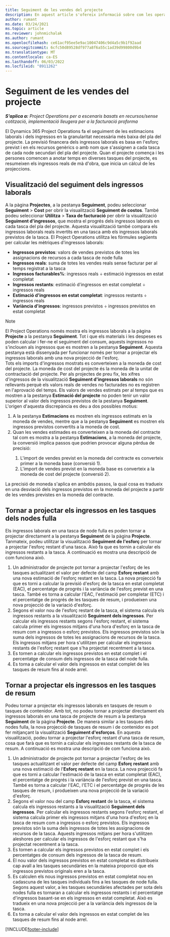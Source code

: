```yaml
---
title: Seguiment de les vendes del projecte
description: En aquest article s'ofereix informació sobre com les operacions del projecte fa un seguiment del progrés dels ingressos laborals d'un projecte.
author: rumant
ms.date: 03/24/2021
ms.topic: article
ms.reviewer: johnmichalak
ms.author: rumant
ms.openlocfilehash: ce61acf95ee5e9ac10047406c9d4a5c9b1f92aad
ms.sourcegitcommit: 6cfc50d89528df977a8f6a55c1ad39d99800d9b4
ms.translationtype: MT
ms.contentlocale: ca-ES
ms.lasthandoff: 06/03/2022
ms.locfileid: "8911262"
---
```

# <a name="project-sales-tracking"></a>Seguiment de les vendes del projecte

_**S'aplica a:** Project Operations per a escenaris basats en recursos/sense cotització, implementació lleugera per a la facturació proforma_

El Dynamics 365 Project Operations fa el seguiment de les estimacions laborals i dels ingressos en la granularitat necessària més baixa del pla del projecte. La previsió financera dels ingressos laborals es basa en l'esforç previst i en els recursos genèrics o amb nom que s'assignen a cada tasca de cada node secundari del pla del projecte. Quan el projecte comença i les persones comencen a anotar temps en diverses tasques del projecte, es resumeixen els ingressos reals de mà d'obra, que inicia un càlcul de les projeccions.

## <a name="labor-revenue-tracking-view"></a>Visualització del seguiment dels ingressos laborals

A la pàgina **Projectes**, a la pestanya **Seguiment**, podeu seleccionar **Seguiment** > **Cost** per obrir la visualització **Seguiment de costos**. També podeu seleccionar **Utilitza** > **Taxa de facturació** per obrir la visualització **Seguiment d'ingressos**, que mostra el progrés dels ingressos laborals en cada tasca del pla del projecte. Aquesta visualització també compara els ingressos laborals reals invertits en una tasca amb els ingressos laborals previstos de la tasca. El Project Operations utilitza les fórmules següents per calcular les mètriques d'ingressos laborals:

- **Ingressos previstos**: valors de vendes previstos de totes les assignacions de recursos a cada tasca de node fulla
- **Ingressos reals**: suma de totes les vendes reals sense facturar per al temps registrat a la tasca
- **Ingressos facturables%**: ingressos reals ÷ estimació ingressos en estat completat
- **Ingressos restants**: estimació d'ingressos en estat completat ÷ ingressos reals
- **Estimació d'ingressos en estat completat**: ingressos restants ÷ ingressos reals
- **Variància d'ingressos**: ingressos previstos ÷ ingressos previstos en estat completat


> [!NOTE]
> El Project Operations només mostra els ingressos laborals a la pàgina **Projecte** a la pestanya **Seguiment**. Tot i que els materials i les despeses es poden calcular i fer-ne el seguiment del consum, aquests ingressos no s'inclouen als ingressos que es mostren a la pestanya **Seguiment**. Aquesta pestanya està dissenyada per funcionar només per tornar a projectar els ingressos laborals amb una nova projecció de l'esforç.  
> Tots els imports d'ingressos mostrats es converteixen a la moneda de cost del projecte. La moneda de cost del projecte és la moneda de la unitat de contractació del projecte. Per als projectes de preu fix, les xifres d'ingressos de la visualització **Seguiment d'ingressos laborals** no són rellevants perquè els valors reals de vendes no facturades no es registren en l'aprovació del temps.
> Els valors de vendes estimats per al temps que es mostren a la pestanya **Estimació del projecte** no poden tenir un valor superior al valor dels ingressos previstos de la pestanya **Seguiment**. L'origen d'aquesta discrepància es deu a dos possibles motius:
><ol>
   ><li> A la pestanya <b>Estimacions</b> es mostren els ingressos estimats en la moneda de vendes, mentre que a la pestanya <b>Seguiment</b> es mostren els ingressos previstos convertits a la moneda de cost. </li>
   ><li> Quan les vendes estimades es converteixen a la moneda del contracte tal com es mostra a la pestanya <b>Estimacions</b>, a la moneda del projecte, la conversió implica passos que podrien provocar alguna pèrdua de precisió: </li>
><ol>
><li> L'import de vendes previst en la moneda del contracte es converteix primer a la moneda base (conversió 1).</li>
><li> L'import de vendes previst en la moneda base es converteix a la moneda de cost del projecte (conversió 2). </li>
></ol>
></ol>
> La precisió de moneda s'aplica en ambdós passos, la qual cosa es tradueix en una desviació dels ingressos previstos en la moneda del projecte a partir de les vendes previstes en la moneda del contracte.
   

## <a name="reprojecting-revenues-on-leaf-node-tasks"></a>Tornar a projectar els ingressos en les tasques dels nodes fulla

Els ingressos laborals en una tasca de node fulla es poden tornar a projectar directament a la pestanya **Seguiment** de la pàgina **Projecte**. Tanmateix, podeu utilitzar la visualització **Seguiment de l'esforç** per tornar a projectar l'esforç restant d'una tasca. Això fa que es tornin a calcular els ingressos restants a la tasca. A continuació es mostra una descripció de com funciona això.

1. Un administrador de projecte pot tornar a projectar l'esforç de les tasques actualitzant el valor per defecte del camp **Esforç restant** amb una nova estimació de l'esforç restant en la tasca. La nova projecció fa que es torni a calcular la previsió d'esforç de la tasca en estat completat (EAC), el percentatge de progrés i la variància de l'esforç previst en una tasca. També es torna a calcular l'EAC, l'estimació per completar (ETC) i el percentatge de progrés de les tasques de resum, i produeixen una nova projecció de la variació d'esforç.
2. Segons el valor nou de l'esforç restant de la tasca, el sistema calcula els ingressos restants a la visualització **Seguiment dels ingressos**. Per calcular els ingressos restants segons l'esforç restant, el sistema calcula primer els ingressos mitjans d'una hora d'esforç en la tasca de resum com a ingressos o esforç previstos. Els ingressos previstos són la suma dels ingressos de totes les assignacions de recursos de la tasca. Els ingressos mitjans per hora s'utilitzen per calcular els ingressos restants de l'esforç restant que s'ha projectat recentment a la tasca.
3. Es tornen a calcular els ingressos previstos en estat complet i el percentatge de consum dels ingressos de la tasca del node fulla.
4. Es torna a calcular el valor dels ingressos en estat complet de les tasques de resum fins al node arrel.

## <a name="reprojecting-revenues-on-summary-tasks"></a>Tornar a projectar els ingressos en les tasques de resum

Podeu tornar a projectar els ingressos laborals en tasques de resum o tasques de contenidor. Amb tot, no podeu tornar a projectar directament els ingressos laborals en una tasca de projecte de resum a la pestanya **Seguiment** de la pàgina **Projecte**. De manera similar a les tasques dels nodes fulla, la nova projecció de tasques de resum i de contenidor es pot fer mitjançant la visualització **Seguiment d'esforços**. En aquesta visualització, podeu tornar a projectar l'esforç restant d'una tasca de resum, cosa que farà que es tornin a calcular els ingressos restants de la tasca de resum. A continuació es mostra una descripció de com funciona això.

1. Un administrador de projecte pot tornar a projectar l'esforç de les tasques actualitzant el valor per defecte del camp **Esforç restant** amb una nova estimació de l'**Esforç restant** en la tasca. La nova projecció fa que es torni a calcular l'estimació de la tasca en estat completat (EAC), el percentatge de progrés i la variància de l'esforç previst en una tasca. També es torna a calcular l'EAC, l'ETC i el percentatge de progrés de les tasques de resum, i produeixen una nova projecció de la variació d'esforç.
2. Segons el valor nou del camp **Esforç restant** de la tasca, el sistema calcula els ingressos restants a la visualització **Seguiment dels ingressos**. Per calcular els ingressos restants segons l'esforç restant, el sistema calcula primer els ingressos mitjans d'una hora d'esforç en la tasca de resum com a ingressos o esforç previstos. Els ingressos previstos són la suma dels ingressos de totes les assignacions de recursos de la tasca. Aquests ingressos mitjans per hora s'utilitzen aleshores per calcular els ingressos de l'esforç restant que s'ha projectat recentment a la tasca.
3. Es tornen a calcular els ingressos previstos en estat complet i els percentatges de consum dels ingressos de la tasca de resum.
4. El nou valor dels ingressos previstos en estat completat es distribueix cap avall a les tasques secundàries en la mateixa proporció que els ingressos previstos originals eren a la tasca.
5. Es calculen els nous ingressos previstos en estat completat nou en cadascuna de les tasques individuals fins a les tasques de node fulla. Segons aquest valor, a les tasques secundàries afectades per sota dels nodes fulla es tornaran a calcular els ingressos restants i el percentatge d'ingressos basant-se en els ingressos en estat completat. Això es tradueix en una nova projecció per a la variància dels ingressos de la tasca. 
6. Es torna a calcular el valor dels ingressos en estat complet de les tasques de resum fins al node arrel.


[!INCLUDE[footer-include](../includes/footer-banner.md)]

